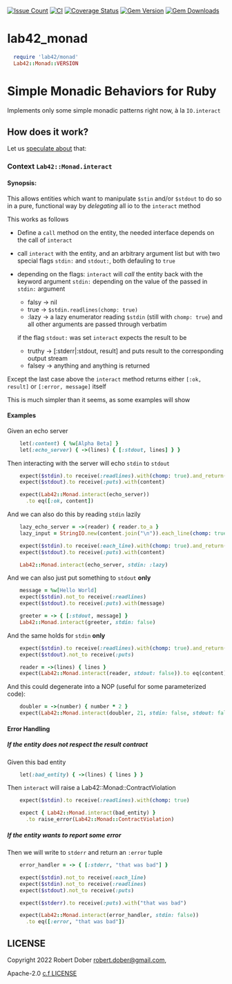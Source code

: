 [![Issue Count](https://codeclimate.com/github/RobertDober/lab42_monad/badges/issue_count.svg)](https://codeclimate.com/github/RobertDober/lab42_monad)
[![CI](https://github.com/robertdober/lab42_monad/workflows/CI/badge.svg)](https://github.com/robertdober/lab42_monad/actions)
[![Coverage Status](https://coveralls.io/repos/github/RobertDober/lab42_monad/badge.svg?branch=master)](https://coveralls.io/github/RobertDober/lab42_monad?branch=master)
[![Gem Version](https://badge.fury.io/rb/lab42_monad.svg)](http://badge.fury.io/rb/lab42_monad)
[![Gem Downloads](https://img.shields.io/gem/dt/lab42_monad.svg)](https://rubygems.org/gems/lab42_monad)

# lab42_monad

```ruby
  require 'lab42/monad'
  Lab42::Monad::VERSION
```

# Simple Monadic Behaviors for Ruby

Implements only some simple monadic patterns right now, à la `IO.interact`

## How does it work?

Let us [speculate about](https://github.com/RobertDober/speculate_about) that:

### Context `Lab42::Monad.interact`

#### Synopsis:

This allows entities which want to manipulate `$stin` and/or `$stdout` to do
so in a pure, functional way by _delegating_ all io to the `interact` method

This works as follows

  - Define a `call` method on the entity, the needed interface depends on the
    call of `interact`

  - call `interact` with the entity, and an arbitrary argument list but with two
    special flags `stdin:` and `stdout:`, both defauling to `true`

  - depending on the flags: `interact` will _call_ the entity back with
    the keyword argument `stdin:` depending on the value of the passed in
    `stdin:` argument
      - falsy -> nil
      - true  -> `$stdin.readlines(chomp: true)`
      - :lazy -> a lazy enumerator reading `$stdin` (still with `chomp: true`)
    and all other arguments are passed through verbatim

    if the flag `stdout:` was set `interact` expects the result to be
      - truthy -> [:stderr|:stdout, result] and puts result to the corresponding output stream
      - falsey  -> anything and anything is returned


  Except the last case above the `interact` method returns
  either `[:ok, result]` or `[:error, message]` itself

This is much simpler than it seems, as some examples will show

#### Examples

Given an echo server
```ruby
    let(:content) { %w[Alpha Beta] }
    let(:echo_server) { ->(lines) { [:stdout, lines] } }
```
Then interacting with the server will echo `stdin` to `stdout`
```ruby
    expect($stdin).to receive(:readlines).with(chomp: true).and_return(content)
    expect($stdout).to receive(:puts).with(content)

    expect(Lab42::Monad.interact(echo_server))
      .to eq([:ok, content])
```

And we can also do this by reading `stdin` lazily
```ruby
    lazy_echo_server = ->(reader) { reader.to_a }
    lazy_input = StringIO.new(content.join("\n")).each_line(chomp: true)

    expect($stdin).to receive(:each_line).with(chomp: true).and_return(lazy_input)
    expect($stdout).to receive(:puts).with(content)

    Lab42::Monad.interact(echo_server, stdin: :lazy)
```

And we can also just put something to `stdout` **only**
```ruby
    message = %w[Hello World]
    expect($stdin).not_to receive(:readlines)
    expect($stdout).to receive(:puts).with(message)

    greeter = -> { [:stdout, message] }
    Lab42::Monad.interact(greeter, stdin: false)
```

And the same holds for `stdin` **only**
```ruby
    expect($stdin).to receive(:readlines).with(chomp: true).and_return(content)
    expect($stdout).not_to receive(:puts)

    reader = ->(lines) { lines }
    expect(Lab42::Monad.interact(reader, stdout: false)).to eq(content)
```

And this could degenerate into a NOP (useful for some parameterized code):
```ruby
    doubler = ->(number) { number * 2 }
    expect(Lab42::Monad.interact(doubler, 21, stdin: false, stdout: false)).to eq(42)
```

#### Error Handling

##### If the entity does not respect the result contract

Given this bad entity
```ruby
    let(:bad_entity) { ->(lines) { lines } }
```

Then `interact` will raise a Lab42::Monad::ContractViolation
```ruby
    expect($stdin).to receive(:readlines).with(chomp: true)

    expect { Lab42::Monad.interact(bad_entity) }
      .to raise_error(Lab42::Monad::ContractViolation)
```

##### If the entity wants to report some error

Then we will write to `stderr` and return an `:error` tuple
```ruby
    error_handler = -> { [:stderr, "that was bad"] }

    expect($stdin).not_to receive(:each_line)
    expect($stdin).not_to receive(:readlines)
    expect($stdout).not_to receive(:puts)

    expect($stderr).to receive(:puts).with("that was bad")

    expect(Lab42::Monad.interact(error_handler, stdin: false))
      .to eq([:error, "that was bad"])

```

## LICENSE

Copyright 2022 Robert Dober robert.dober@gmail.com,

Apache-2.0 [c.f LICENSE](LICENSE)
